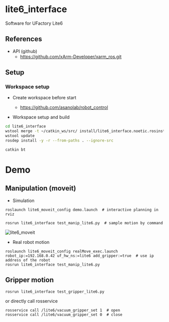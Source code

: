 # lite6_interface
Software for UFactory Lite6

## References
  - API (github)
    - https://github.com/xArm-Developer/xarm_ros.git

## Setup 
### Workspace setup
- Create workspace before start
  - https://github.com/asanolab/robot_control

- Workspace setup and build
```bash
cd lite6_interface
wstool merge -t ~/catkin_ws/src/ install/lite6_interface.noetic.rosinstall 
wstool update
rosdep install -y -r --from-paths . --ignore-src

catkin bt
```

# Demo
## Manipulation (moveit)
- Simulation
```
roslaunch lite6_moveit_config demo.launch  # interactive planning in rviz

rosrun lite6_interface test_manip_lite6.py  # sample motion by command
```
![lite6_moveit](https://github.com/asanolab/robot_control/assets/6872136/632aa2d6-1aec-4f7b-83ef-2bf6f9e58d08)

- Real robot motion
```
roslaunch lite6_moveit_config realMove_exec.launch robot_ip:=192.168.0.42 uf_hw_ns:=lite6 add_gripper:=true  # use ip address of the robot
rosrun lite6_interface test_manip_lite6.py
```

## Gripper motion
```
rosrun lite6_interface test_gripper_lite6.py
```

or directly call rosservice
```
rosservice call /lite6/vacuum_gripper_set 1  # open
rosservice call /lite6/vacuum_gripper_set 0  # close
```
